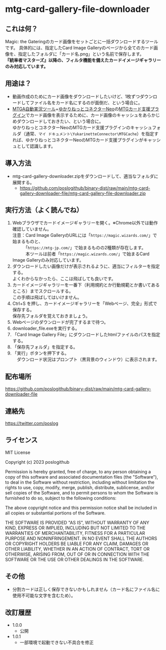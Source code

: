 # mtg-card-gallery-file-downloader

## これは何？

Magic: the Gateringのカード画像をセットごとに一括ダウンロードするツールです。
具体的には、指定したCard Image Galleryのページから全てのカード画像を、指定したフォルダに「カード名.png」という名前で保存します。<br />
**『統率者マスターズ』以降の、フィルタ機能を備えたカードイメージギャラリーのみ対応しています。**<br />

## 用途は？

* 動画作成のためにカード画像をダウンロードしたいけど、1枚ずつダウンロードしてファイル名をカード名にするのが面倒だ、という場合に。
* [MTGA自動実況ツール](https://github.com/poslogithub/binary-dist/tree/main/mtga-commentary-automation)+[ゆかりねっとコネクターNeo](https://www.machanbazaar.com/ync-neo/)の[MTGカード支援プラグイン](https://www.machanbazaar.com/plugin_mtg/)でカード画像を表示するために、カード画像のキャッシュをあらかじめダウンロードしておきたい、という場合に。<br />
ゆかりねっとコネクターNeoのMTGカード支援プラグインのキャッシュフォルダ（通常、`マイ ドキュメント\YukarinetteConnector\MTGCache`）を指定すれば、ゆかりねっとコネクターNeoのMTGカード支援プラグインがキャッシュとして認識します。<br />

## 導入方法

* mtg-card-gallery-downloader.zipをダウンロードして、適当なフォルダに展開する。
  * https://github.com/poslogithub/binary-dist/raw/main/mtg-card-gallery-downloader-file/mtg-card-gallery-file-downloader.zip

## 実行方法（よく読んでね）

1. Webブラウザでカードイメージギャラリーを開く。※Chrome以外では動作確認していません。<br />
   注意：Card Image GalleryのURLには「`https://magic.wizards.com/`」で始まるものと、<br />
   　　　「`https://mtg-jp.com/`」で始まるものの2種類が存在します。<br />
   　　　本ツールは前者「`https://magic.wizards.com/`」で始まるCard Image Galleryのみ対応しています。<br />
2. ダウンロードしたい画像だけが表示されるように、適当にフィルターを指定する。<br />
   よくわからなかったら、ここは飛ばしても良いです。<br />
3. カードイメージギャラリーを一番下（利用規約とか行動規範とか書いてあるところ）までスクロールする。<br />
   この手順は飛ばしてはいけません。<br />
4. Ctrl+S を押し、カードイメージギャラリーを「Webページ、完全」形式で保存する。<br />
   保存先フォルダを覚えておきましょう。<br />
5. Webページのダウンロードが完了するまで待つ。<br />
5. downloader_file.exeを実行する。<br />
6. 「Card Image Gallery File」にダウンロードしたhtmlファイルのパスを指定する。<br />
7. 「保存先フォルダ」を指定する。<br />
8. 「実行」ボタンを押下する。<br />
　ダウンロード状況はプロンプト（黒背景のウィンドウ）に表示されます。<br />

## 配布場所

https://github.com/poslogithub/binary-dist/raw/main/mtg-card-gallery-downloader-file

## 連絡先

https://twitter.com/poslog

## ライセンス

MIT License

Copyright (c) 2023 poslogithub

Permission is hereby granted, free of charge, to any person obtaining a copy
of this software and associated documentation files (the "Software"), to deal
in the Software without restriction, including without limitation the rights
to use, copy, modify, merge, publish, distribute, sublicense, and/or sell
copies of the Software, and to permit persons to whom the Software is
furnished to do so, subject to the following conditions:

The above copyright notice and this permission notice shall be included in all
copies or substantial portions of the Software.

THE SOFTWARE IS PROVIDED "AS IS", WITHOUT WARRANTY OF ANY KIND, EXPRESS OR
IMPLIED, INCLUDING BUT NOT LIMITED TO THE WARRANTIES OF MERCHANTABILITY,
FITNESS FOR A PARTICULAR PURPOSE AND NONINFRINGEMENT. IN NO EVENT SHALL THE
AUTHORS OR COPYRIGHT HOLDERS BE LIABLE FOR ANY CLAIM, DAMAGES OR OTHER
LIABILITY, WHETHER IN AN ACTION OF CONTRACT, TORT OR OTHERWISE, ARISING FROM,
OUT OF OR IN CONNECTION WITH THE SOFTWARE OR THE USE OR OTHER DEALINGS IN THE
SOFTWARE.

## その他

* 分割カードは正しく保存できないかもしれません（カード名にファイル名に使用不可能な文字を含むため）。

## 改訂履歴

* 1.0.0
  * 公開
* 1.0.1
  * 一部環境で起動できない不具合を修正
